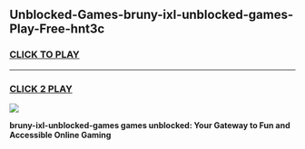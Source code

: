 
## Unblocked-Games-bruny-ixl-unblocked-games-Play-Free-hnt3c
<h3>
<a href="https://premium76.site?title=bruny-ixl-unblocked-games&ref=19M">CLICK TO PLAY</a></h3>
<hr>

<h3>
<a href="https://premium76.site?title=bruny-ixl-unblocked-games&ref=19M">CLICK 2 PLAY</a>
  
</h3>

<a href="https://premium76.site?title=bruny-ixl-unblocked-games&ref=19M"><img src="https://clearcache.store/games.png"></a>


**bruny-ixl-unblocked-games games unblocked: Your Gateway to Fun and Accessible Online Gaming**
